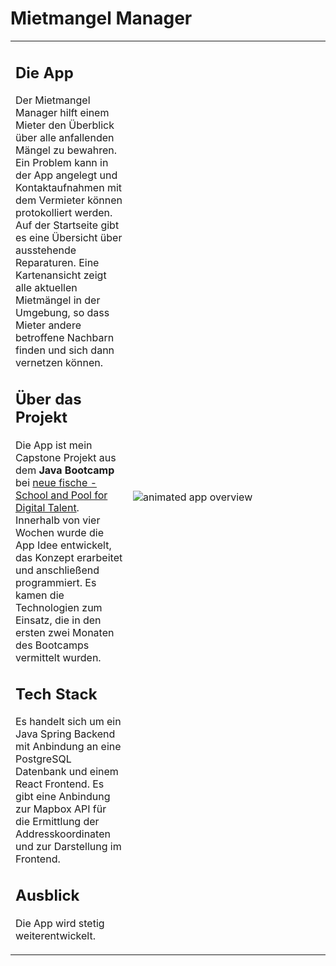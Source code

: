 # Mietmangel Manager

<table border="0" >
 <tr>
    <td>
<h2>Die App</h2>
Der Mietmangel Manager hilft einem Mieter den Überblick über alle anfallenden Mängel zu bewahren. 
Ein Problem kann in der App angelegt und Kontaktaufnahmen mit dem Vermieter können protokolliert werden.
Auf der Startseite gibt es eine Übersicht über ausstehende Reparaturen.
Eine Kartenansicht zeigt alle aktuellen Mietmängel in der Umgebung, so dass Mieter andere betroffene Nachbarn finden 
und sich dann vernetzen können.

## Über das Projekt
Die App ist mein Capstone Projekt aus dem **Java Bootcamp** bei [neue fische - School and Pool for Digital Talent](https://www.neuefische.de/weiterbildung/java). Innerhalb von vier Wochen wurde die App Idee entwickelt, das Konzept erarbeitet und anschließend programmiert.
Es kamen die Technologien zum Einsatz, die in den ersten zwei Monaten des Bootcamps vermittelt wurden.

## Tech Stack
Es handelt sich um ein Java Spring Backend mit Anbindung an eine PostgreSQL Datenbank und einem React Frontend.
Es gibt eine Anbindung zur Mapbox API für die Ermittlung der Addresskoordinaten und zur Darstellung im Frontend.

## Ausblick
Die App wird stetig weiterentwickelt.
</td>
    <td width="300px"><img src="public/appOverview.gif" alt="animated app overview"></td>
 </tr>
</table>

